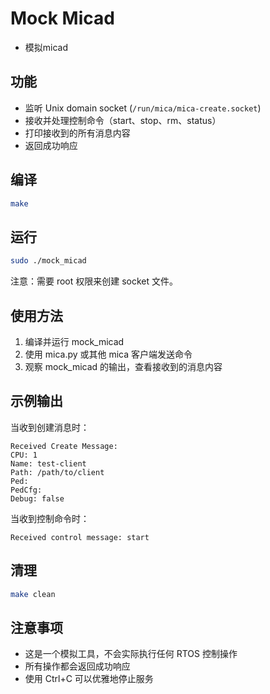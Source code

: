 # Mock Micad

* 模拟micad

## 功能

- 监听 Unix domain socket (`/run/mica/mica-create.socket`)
- 接收并处理控制命令（start、stop、rm、status）
- 打印接收到的所有消息内容
- 返回成功响应

## 编译

```bash
make
```

## 运行

```bash
sudo ./mock_micad
```

注意：需要 root 权限来创建 socket 文件。

## 使用方法

1. 编译并运行 mock_micad
2. 使用 mica.py 或其他 mica 客户端发送命令
3. 观察 mock_micad 的输出，查看接收到的消息内容

## 示例输出

当收到创建消息时：
```
Received Create Message:
CPU: 1
Name: test-client
Path: /path/to/client
Ped: 
PedCfg: 
Debug: false
```

当收到控制命令时：
```
Received control message: start
```

## 清理

```bash
make clean
```

## 注意事项

- 这是一个模拟工具，不会实际执行任何 RTOS 控制操作
- 所有操作都会返回成功响应
- 使用 Ctrl+C 可以优雅地停止服务 